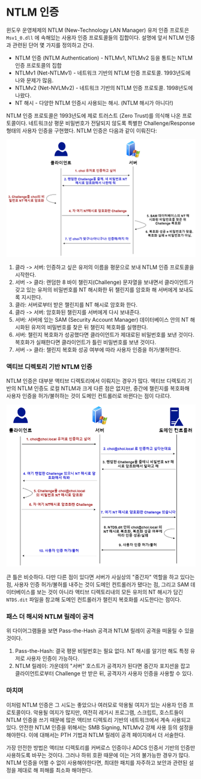 # NTLM 인증

윈도우 운영체제의 NTLM (New-Technology LAN Manager) 유저 인증 프로토은 `Msv1_0.dll` 에 속해있는 사용자 인증 프로토콜들의 집합이다. 설명에 앞서 NTLM 인증과 관련된 단어 몇 가지를 정의하고 간다.&#x20;

* NTLM 인증 (NTLM Authentication) - NTLMv1, NTLMv2 등을 통트는 NTLM 인증 프로토콜의 집합&#x20;
* NTLMv1 (Net-NTLMv1) - 네트워크 기반의 NTLM 인증 프로토콜. 1993년도에 나와 문제가 많음.&#x20;
* NTLMv2 (Net-NVLMv2) - 네트워크 기반의 NTLM 인증 프로토콜. 1998년도에 나왔다.&#x20;
* NT 해시 - 다양한 NTLM 인증시 사용되는 해시. (NTLM 해시가 아니다!)&#x20;

NTLM 인증 프로토콜은 1993년도에 제로 트러스트 (Zero Trust)를 의식해 나온 프로토콜이다. 네트워크상 평문 비밀번호가 전달되지 않도록 특별한 Challenge/Response 형태의 사용자 인증을 구현했다.  NTLM 인증은 다음과 같이 이뤄진다: &#x20;

![](<../../.gitbook/assets/ntlm-local-auth.drawio (2) (1).png>)

1. 클라 -> 서버: 인증하고 싶은 유저의 이름을 평문으로 보내 NTLM 인증 프로토콜을 시작한다.&#x20;
2. 서버 -> 클라: 랜덤한 8 바이 챌린지(Challenge) 문자열을 보내면서 클라이언트가 갖고 있는 유저의 비밀번호를 NT 해시화한 뒤 챌린지를 암호화 해 서버에게 보내도록 지시한다. &#x20;
3. 클라: 서버로부터 받은 챌린지를 NT 해시로 암호화 한다.&#x20;
4. 클라 -> 서버: 암호화된 챌린지를 서버에게 다시 보내준다.&#x20;
5. 서버: 서버에 있는 SAM (Security Account Manager) 데이터베이스 안의 NT 해시화된 유저의 비밀번호를 찾은 뒤 챌린지 복호화를 실행한다. &#x20;
6. 서버: 챌린지 복호화가 성공했다면 클라이언트가 제대로된 비밀번호를 보낸 것이다. 복호화가 실패한다면 클라이언트가 틀린 비밀번호를 보낸 것이다.&#x20;
7. 서버 -> 클라: 챌린지 복호화 성공 여부에 따라 사용자 인증을 허가/불허한다.&#x20;

### 액티브 디렉토리 기반 NTLM 인증&#x20;

NTLM 인증은 대부분 액티브 디렉토리에서 이뤄지는 경우가 많다. 액티브 디렉토리 기반의 NTLM 인증도 로컬 NTLM과 크게 다른 점은 없지만, 중간에 챌린지를 복호화해 사용자 인증을 허가/불허하는 것이 도메인 컨트롤러로 바뀐다는 점이 다르다.&#x20;

![](../../.gitbook/assets/ntlm-network-auth.drawio.png)

큰 틀은 비슷하다. 다만 다른 점이 있다면 서버가 사실상의 "중간자" 역할을 하고 있다는 점, 사용자 인증 허가/불허를 내주는 것이 도메인 컨트롤러가 됐다는 점, 그리고 SAM 데이터베이스를 보는 것이 아니라 액티브 디렉토리내의 모든 유저의 NT 해시가 담긴 `NTDS.dit` 파일을 참고해 도메인 컨트롤러가 챌린지 복호화를 시도한다는 점이다.&#x20;

### 패스 더 해시와 NTLM 릴레이 공격&#x20;

위 다이어그램들을 보면 Pass-the-Hash 공격과 NTLM 릴레이 공격을 떠올릴 수 있을 것이다.&#x20;

1. Pass-the-Hash: 결국 평문 비밀번호는 필요 없다. NT 해시를 알기만 해도 특정 유저로 사용자 인증이 가능하다.
2. NTLM 릴레이: 가운데의 "서버" 호스트가 공격자가 된다면 중간자 포지션을 잡고 클라이언트로부터 Challenge 만 받은 뒤, 공격자가 사용자 인증을 사용할 수 있다.&#x20;

### 마치며&#x20;

이처럼 NTLM 인증은 그 시도는 좋았으나 여러모로 악용될 여지가 있는 사용자 인증 프로토콜이다. 악용될 여지가 많지만, 여전히 레거시 프로그램, 스크립트, 호스트들이 NTLM 인증을 쓰기 때문에 많은 액티브 디렉토리 기반의 네트워크에서 계속 사용되고 있다. 안전한 NTLM 인증을 위해서는 SMB Signing, NTLMv2 강제 사용 등의 설정을 해야한다. 이에 대해서는 PTH 기법과 NTLM 릴레이 공격 페이지에서 더 서술한다.&#x20;

가장 안전한 방법은 액티브 디렉토리를 커버로스 인증이나 ADCS 인증서 기반의 인증만 사용하도록 바꾸는 것이다. 그러나 하위 호환 때문에 이는 거의 불가능한 경우가 많다. NTLM 인증을 어쩔 수 없이 사용해야한다면, 최대한 패치를 자주하고 보안과 관련된 설정을 제대로 해 피해를 최소화 해야한다.&#x20;
